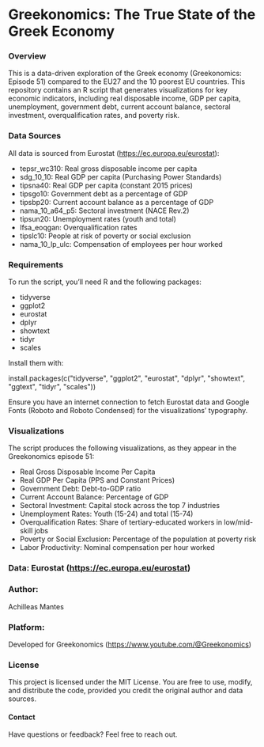 # Greekonomics: The True State of the Greek Economy

### Overview

This is a data-driven exploration of the Greek economy (Greekonomics: Episode 51) compared to the EU27 and the 10 poorest EU countries. This repository contains an R script that generates visualizations for key economic indicators, including real disposable income, GDP per capita, unemployment, government debt, current account balance, sectoral investment, overqualification rates, and poverty risk.

### Data Sources

All data is sourced from Eurostat (https://ec.europa.eu/eurostat):


- tepsr_wc310: Real gross disposable income per capita
- sdg_10_10: Real GDP per capita (Purchasing Power Standards)
- tipsna40: Real GDP per capita (constant 2015 prices)
- tipsgo10: Government debt as a percentage of GDP
- tipsbp20: Current account balance as a percentage of GDP
- nama_10_a64_p5: Sectoral investment (NACE Rev.2)
- tipsun20: Unemployment rates (youth and total)
- lfsa_eoqgan: Overqualification rates
- tipslc10: People at risk of poverty or social exclusion
- nama_10_lp_ulc: Compensation of employees per hour worked

### Requirements

To run the script, you’ll need R and the following packages:

- tidyverse
- ggplot2
- eurostat
- dplyr
- showtext
-  tidyr
- scales

Install them with:

install.packages(c("tidyverse", "ggplot2", "eurostat", "dplyr", "showtext", "ggtext", "tidyr", "scales"))

Ensure you have an internet connection to fetch Eurostat data and Google Fonts (Roboto and Roboto Condensed) for the visualizations’ typography.

### Visualizations

The script produces the following visualizations, as they appear in the Greekonomics episode 51:

- Real Gross Disposable Income Per Capita
- Real GDP Per Capita (PPS and Constant Prices)
- Government Debt: Debt-to-GDP ratio
- Current Account Balance: Percentage of GDP
- Sectoral Investment: Capital stock across the top 7 industries
- Unemployment Rates: Youth (15-24) and total (15-74)
- Overqualification Rates: Share of tertiary-educated workers in low/mid-skill jobs
- Poverty or Social Exclusion: Percentage of the population at poverty risk
- Labor Productivity: Nominal compensation per hour worked

### Data: Eurostat (https://ec.europa.eu/eurostat)


### Author: 

Achilleas Mantes

### Platform: 

Developed for Greekonomics (https://www.youtube.com/@Greekonomics)

### License

This project is licensed under the MIT License. You are free to use, modify, and distribute the code, provided you credit the original author and data sources.

#### Contact

Have questions or feedback? Feel free to reach out.
